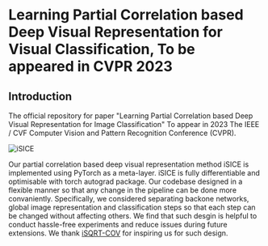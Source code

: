 # Learning Partial Correlation based Deep Visual Representation for Visual Classification, To be appeared in CVPR 2023

## Introduction
The official repository for paper "Learning Partial Correlation based Deep Visual Representation for Image Classification" To appear in 2023 The IEEE / CVF Computer Vision and Pattern Recognition Conference (CVPR).

![iSICE](framework.png)

Our partial correlation based deep visual representation method iSICE is implemented using PyTorch as a meta-layer. iSICE is fully differentiable and optimisable with torch autograd package. Our codebase designed in a flexible manner so that any change in the pipeline can be done more convaniently. Specifically, we considered separating backone networks, global image representation and classification steps so that each step can be changed without affecting others. We find that such desgin is helpful to conduct hassle-free experiments and reduce issues during future extensions. We thank [iSQRT-COV](https://github.com/jiangtaoxie/fast-MPN-COV) for inspiring us for such design. 

